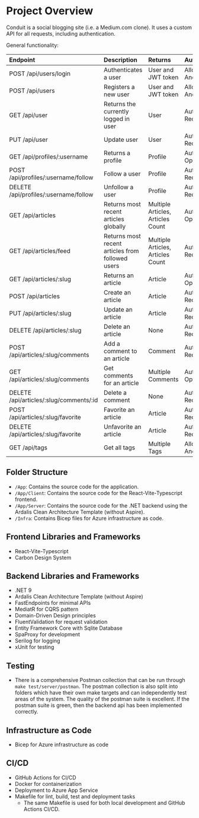 # Project Overview

Conduit is a social blogging site (i.e. a Medium.com clone). It uses a custom API for all requests, including authentication.

General functionality:

| Endpoint | Description | Returns | Auth                    |
|:---------|:------------|:-------|:------------------------|
| POST /api/users/login | Authenticates a user | User and JWT token | Allow Anonymous         |
| POST /api/users | Registers a new user | User and JWT token | Allow Anonymous         |
| GET /api/user | Returns the currently logged in user | User | Authentication Required |
| PUT /api/user | Update user | User | Authentication Required |
| GET /api/profiles/:username | Returns a profile | Profile | Authentication Optional |
| POST /api/profiles/:username/follow | Follow a user | Profile | Authentication Required |
| DELETE /api/profiles/:username/follow | Unfollow a user | Profile | Authentication Required |
| GET /api/articles | Returns most recent articles globally | Multiple Articles, Articles Count | Authentication Optional |
| GET /api/articles/feed | Returns most recent articles from followed users | Multiple Articles, Articles Count | Authentication Required |
| GET /api/articles/:slug | Returns an article | Article | Authentication Optional |
| POST /api/articles | Create an article | Article | Authentication Required |
| PUT /api/articles/:slug | Update an article | Article | Authentication Required |
| DELETE /api/articles/:slug | Delete an article | None | Authentication Required |
| POST /api/articles/:slug/comments | Add a comment to an article | Comment | Authentication Required |
| GET /api/articles/:slug/comments | Get comments for an article | Multiple Comments | Authentication Optional |
| DELETE /api/articles/:slug/comments/:id | Delete a comment | None | Authentication Required |
| POST /api/articles/:slug/favorite | Favorite an article | Article | Authentication Required |
| DELETE /api/articles/:slug/favorite | Unfavorite an article | Article | Authentication Required |
| GET /api/tags | Get all tags | Multiple Tags | Allow Anonymous         |

## Folder Structure

- `/App`: Contains the source code for the application.
- `/App/Client`: Contains the source code for the React-Vite-Typescript frontend.
- `/App/Server`: Contains the source code for the .NET backend using the Ardalis Clean Architecture Template (without Aspire).
- `/Infra`: Contains Bicep files for Azure infrastructure as code.

## Frontend Libraries and Frameworks
- React-Vite-Typescript
- Carbon Design System

## Backend Libraries and Frameworks
- .NET 9
- Ardalis Clean Architecture Template (without Aspire)
- FastEndpoints for minimal APIs
- MediatR for CQRS pattern
- Domain-Driven Design principles
- FluentValidation for request validation
- Entity Framework Core with Sqlite Database
- SpaProxy for development
- Serilog for logging
- xUnit for testing

## Testing
- There is a comprehensive Postman collection that can be run through `make test/server/postman`. The postman collection is also split into folders which have their own make targets and can independently test areas of the system. The quality of the postman suite is excellent. If the postman suite is green, then the backend api has been implemented correctly. 

## Infrastructure as Code
- Bicep for Azure infrastructure as code

## CI/CD
- GitHub Actions for CI/CD
- Docker for containerization
- Deployment to Azure App Service
- Makefile for lint, build, test and deployment tasks
  - The same Makefile is used for both local development and GitHub Actions CI/CD.

